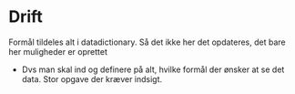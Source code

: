 # Drift

Formål tildeles alt i datadictionary. Så det ikke her det opdateres, det bare her muligheder er oprettet

- Dvs man skal ind og definere på alt, hvilke formål der ønsker at se det data. Stor opgave der kræver indsigt.
